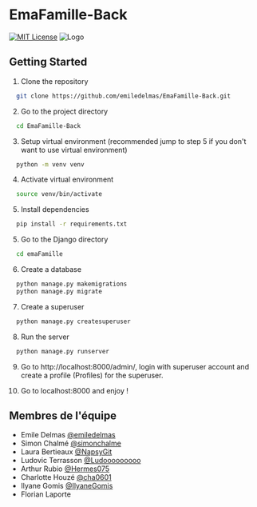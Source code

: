 # EmaFamille-Back

[![MIT License](https://img.shields.io/badge/License-MIT-green.svg)](https://choosealicense.com/licenses/mit/)
![Logo](https://emafamille.fr/static/Logo_EMAFamille.PNG)

## Getting Started

1. Clone the repository

```bash
  git clone https://github.com/emiledelmas/EmaFamille-Back.git
```

2. Go to the project directory

```bash
  cd EmaFamille-Back
```

3. Setup virtual environment (recommended jump to step 5 if you don't want to use virtual environment)

```bash
  python -m venv venv
```

4. Activate virtual environment

```bash
  source venv/bin/activate
```

5. Install dependencies

```bash
  pip install -r requirements.txt
```

5. Go to the Django directory

```bash
  cd emaFamille
```

6. Create a database

```bash
  python manage.py makemigrations
  python manage.py migrate
```

7. Create a superuser

```bash
  python manage.py createsuperuser
```

8. Run the server

```bash
  python manage.py runserver
```

9. Go to http://localhost:8000/admin/, login with superuser account and create a profile (Profiles) for the superuser.

10. Go to localhost:8000 and enjoy !

## Membres de l'équipe

- Emile Delmas [@emiledelmas](https://www.github.com/emiledelmas)
- Simon Chalmé [@simonchalme](https://www.github.com/simonchalme)
- Laura Bertieaux [@NapsyGit](https://www.github.com/napsygit)
- Ludovic Terrasson [@Ludooooooooo](https://www.github.com/Ludooooooooo)
- Arthur Rubio [@Hermes075](https://www.github.com/Hermes075)
- Charlotte Houzé [@cha0601](https://www.github.com/cha0601)
- Ilyane Gomis [@IlyaneGomis](https://www.github.com/IlyaneGomis)
- Florian Laporte
